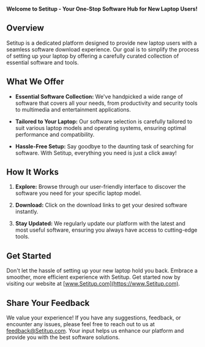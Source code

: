 **Welcome to Setitup - Your One-Stop Software Hub for New Laptop Users!**

## Overview

Setitup is a dedicated platform designed to provide new laptop users with a seamless software download experience. Our goal is to simplify the process of setting up your laptop by offering a carefully curated collection of essential software and tools.

## What We Offer

- **Essential Software Collection:** We've handpicked a wide range of software that covers all your needs, from productivity and security tools to multimedia and entertainment applications.

- **Tailored to Your Laptop:** Our software selection is carefully tailored to suit various laptop models and operating systems, ensuring optimal performance and compatibility.

- **Hassle-Free Setup:** Say goodbye to the daunting task of searching for software. With Setitup, everything you need is just a click away!

## How It Works

1. **Explore:** Browse through our user-friendly interface to discover the software you need for your specific laptop model.

2. **Download:** Click on the download links to get your desired software instantly.

3. **Stay Updated:** We regularly update our platform with the latest and most useful software, ensuring you always have access to cutting-edge tools.

## Get Started

Don't let the hassle of setting up your new laptop hold you back. Embrace a smoother, more efficient experience with Setitup. Get started now by visiting our website at [www.Setitup.com](https://www.Setitup.com).

## Share Your Feedback

We value your experience! If you have any suggestions, feedback, or encounter any issues, please feel free to reach out to us at [feedback@Setitup.com](mailto:connect@tobijohn.com). Your input helps us enhance our platform and provide you with the best software solutions.
